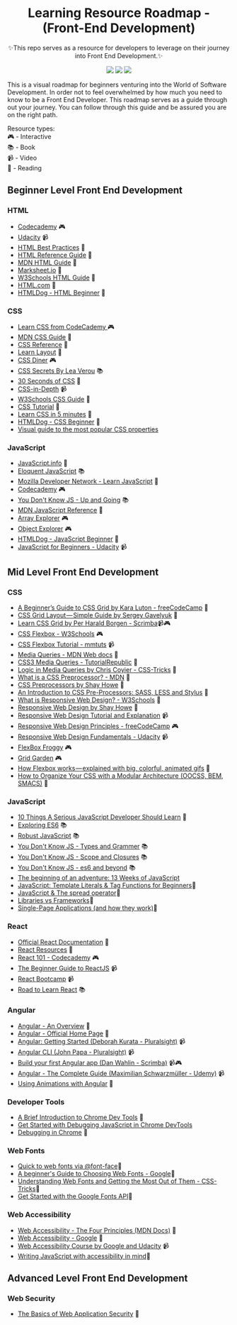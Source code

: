 <div align="center">
   <h1>Learning Resource Roadmap - (Front-End Development)</h1>
	<p>✨This repo serves as a resource for developers to leverage on their journey into Front End Development.</>✨</p>
   <p align="center">
    <a href="https://github.com/lauragift21/Learning-Resource-Path-Front-End"><img src="https://img.shields.io/badge/Roadmap-2019-purple.svg"/></a>
      <a href="https://twitter.com/intent/tweet?text=Learning%20Resource%20Roadmap%20for%20Front%20End%20Developers%20by%20@lauragift21%20%20https%3A//github.com/lauragift21/Learning-Resource-Path-Front-End"><img src="https://img.shields.io/badge/twitter-tweet-blue.svg"/></a>
<a href="https://twitter.com/lauragift21"><img src="https://img.shields.io/badge/feedback-@lauragift21-green.svg" /></a>
  </p>
</div>

This is a visual roadmap for beginners venturing into the World of Software Development. In order not to feel overwhelmed by how much you need to know to be a Front End Developer. This roadmap serves as a guide through out your journey. You can follow through this guide and be assured you are on the right path.

Resource types:  
 🎮 - Interactive  
 📚 - Book  
 📹 - Video  
 📝 - Reading  

##  Beginner Level Front End Development

### HTML
 - [Codecademy](https://www.codecademy.com/learn/learn-html) 🎮
 - [Udacity](https://www.udacity.com/course/intro-to-html-and-css--ud001) 📹
 - [HTML Best Practices](https://github.com/hail2u/html-best-practices) 📝
 - [HTML Reference Guide](https://htmlreference.io/) 📝
 - [MDN HTML Guide](https://developer.mozilla.org/en-US/docs/Learn/HTML) 📝
 - [Marksheet.io](https://marksheet.io/html-basics.html) 📝
 - [W3Schools HTML Guide](https://www.w3schools.com/html/) 📝
 - [HTML.com](https://html.com/) 📝
 - [HTMLDog - HTML Beginner](http://www.htmldog.com/guides/html/beginner/) 📝

### CSS

- [Learn CSS from CodeCademy ](https://www.codecademy.com/learn/learn-css) 🎮
- [MDN CSS Guide](https://developer.mozilla.org/en-US/docs/Learn/CSS) 📝
- [CSS Reference](https://cssreference.io/) 📝
- [Learn Layout](http://learnlayout.com/) 📝
- [CSS Diner](http://flukeout.github.io/) 🎮
- [CSS Secrets By Lea Verou](https://www.amazon.com/CSS-Secrets-Solutions-Everyday-Problems/dp/1449372635/?&_encoding=UTF8&tag=frontend-handbook-20&linkCode=ur2&linkId=40a9480c18839b4b2ea798aa2afafd0e&camp=1789&creative=9325) 📚
- [30 Seconds of CSS](https://30-seconds.github.io/30-seconds-of-css/) 📝
- [CSS-in-Depth](https://frontendmasters.com/courses/css-in-depth-v2/) 📹
- [W3Schools CSS Guide](https://www.w3schools.com/css/css_intro.asp) 📝
- [CSS Tutorial](https://www.csstutorial.net/css-intro/introductioncss-part1.php) 📝
- [Learn CSS in 5 minutes](https://medium.freecodecamp.org/get-started-with-css-in-5-minutes-e0804813fc3e) 📝
- [HTMLDog - CSS Beginner](http://www.htmldog.com/guides/css/beginner/) 📝
- [Visual guide to the most popular CSS properties](https://hackr.io/tutorial/visual-guide-to-the-most-popular-css-properties)

### JavaScript
 - [JavaScript.info](https://javascript.info/) 📝
 - [Eloquent JavaScript](https://eloquentjavascript.net/) 📚
 - [Mozilla Developer Network -  Learn JavaScript](https://developer.mozilla.org/en-US/docs/Learn/JavaScript) 📝
 - [Codecademy](https://www.codecademy.com/learn/learn-javascript) 🎮
 - [You Don't Know JS - Up and Going](https://github.com/getify/You-Dont-Know-JS/blob/master/up%20&%20going/README.md#you-dont-know-js-up--going) 📚
 - [MDN JavaScript Reference](https://developer.mozilla.org/en-US/docs/Web/JavaScript/Reference) 📝
 - [Array Explorer](https://sdras.github.io/array-explorer/) 🎮
 - [Object Explorer](https://sdras.github.io/object-explorer/) 🎮
 - [HTMLDog - JavaScript Beginner](http://www.htmldog.com/guides/javascript) 📝
 - [JavaScript for Beginners - Udacity](https://www.udacity.com/course/intro-to-javascript--ud803) 📹

##  Mid Level Front End Development

### CSS

- [A Beginner’s Guide to CSS Grid by Kara Luton - freeCodeCamp](https://medium.freecodecamp.org/a-beginners-guide-to-css-grid-3889612c4b35) 📝
- [CSS Grid Layout — Simple Guide by Sergey Gavelyuk](https://codeburst.io/css-grid-layout-simple-guide-e0296cf14fe8) 📝
- [Learn CSS Grid by Per Harald Borgen - Scrimba](https://scrimba.com/g/gR8PTE)📹🎮
- [CSS Flexbox - W3Schools](https://www.w3schools.com/css/css3_flexbox.asp) 🎮
- [CSS Flexbox Tutorial - mmtuts](https://www.youtube.com/watch?v=0e02dl66PYo) 📹
- [Media Queries - MDN Web docs](https://developer.mozilla.org/en-US/docs/Web/CSS/Media_Queries) 📝
- [CSS3 Media Queries - TutorialRepublic](https://www.tutorialrepublic.com/css-tutorial/css3-media-queries.php) 📝
- [Logic in Media Queries by Chris Coyier - CSS-Tricks](https://css-tricks.com/logic-in-media-queries/) 📝
- [What is a CSS Preprocessor? - MDN](https://developer.mozilla.org/en-US/docs/Glossary/CSS_preprocessor) 📝
- [CSS Preprocessors by Shay Howe](https://learn.shayhowe.com/advanced-html-css/preprocessors/) 📝
- [An Introduction to CSS Pre-Processors: SASS, LESS and Stylus](https://htmlmag.com/article/an-introduction-to-css-preprocessors-sass-less-stylus) 📝
- [What is Responsive Web Design? - W3Schools](https://www.w3schools.com/css/css_rwd_intro.asp) 📝
- [Responsive Web Design by Shay Howe](https://learn.shayhowe.com/advanced-html-css/responsive-web-design/) 📝
- [Responsive Web Design Tutorial and Explanation](https://youtu.be/BIz02qY5BRA) 📹
- [Responsive Web Design Principles - freeCodeCamp](https://learn.freecodecamp.org/responsive-web-design/responsive-web-design-principles) 🎮
- [Responsive Web Design Fundamentals - Udacity](https://www.udacity.com/course/responsive-web-design-fundamentals--ud893) 📹
- [FlexBox Froggy](https://flexboxfroggy.com/) 🎮
- [Grid Garden](https://cssgridgarden.com/) 🎮
- [How Flexbox works — explained with big, colorful, animated gifs](https://medium.freecodecamp.org/an-animated-guide-to-flexbox-d280cf6afc35) 📝
- [How to Organize Your CSS with a Modular Architecture (OOCSS, BEM, SMACS)](https://snipcart.com/blog/organize-css-modular-architecture) 📝

### JavaScript

- [10 Things A Serious JavaScript Developer Should Learn](https://benmccormick.org/2017/07/19/ten-things-javascript/) 📝
- [Exploring ES6](http://exploringjs.com/es6.html) 📚
- [Robust JavaScript](https://molily.de/robust-javascript/) 📚
- [You Don't Know JS - Types and Grammer](https://github.com/getify/You-Dont-Know-JS/tree/master/types%20%26%20grammar) 📚
- [You Don't Know JS - Scope and Closures](https://github.com/getify/You-Dont-Know-JS/tree/master/scope%20%26%20closures) 📚
- [You Don't Know JS - es6 and beyond](https://github.com/getify/You-Dont-Know-JS/tree/master/es6%20%26%20beyond) 📚
- [The beginning of an adventure: 13 Weeks of JavaScript ](https://medium.com/@___aerox___/the-beginning-of-an-adventure-13-weeks-of-javascript-78107605d533)
- [JavaScript: Template Literals & Tag Functions for Beginners](https://codeburst.io/javascript-template-literals-tag-functions-for-beginners-758a041160e1)📝
- [JavaScript & The spread operator](https://codeburst.io/javascript-the-spread-operator-a867a71668ca)📝
- [Libraries vs Frameworks](https://medium.com/datafire-io/libraries-vs-frameworks-626cdde799a7)📝
- [Single-Page Applications (and how they work)](https://blog.pshrmn.com/entry/how-single-page-applications-work/)📝

### React

- [Official React Documentation](https://facebook.github.io/react/docs/hello-world.html) 📝
- [React Resources](https://reactresources.com/) 📝
- [React 101 - Codecademy](https://www.codecademy.com/learn/react-101) 🎮
- [The Beginner Guide to ReactJS](https://egghead.io/courses/the-beginner-s-guide-to-reactjs) 📹
- [React Bootcamp](https://tylermcginnis.com/free-react-bootcamp/) 📹
- [Road to Learn React](https://www.robinwieruch.de/the-road-to-learn-react/) 📚


<!-- ### Vue -->



### Angular
<!-- - [Angular 2 Tutorial](https://egghead.io/technologies/angular2) -->

- [Angular - An Overview](https://medium.com/@mlbors/an-overview-of-angular-3ccd2950648e) 📝
- [Angular - Official Home Page](https://angular.io/) 📝
- [Angular: Getting Started (Deborah Kurata - Pluralsight)](https://www.pluralsight.com/courses/angular-2-getting-started-update) 📹
- [Angular CLI (John Papa - Pluralsight)](https://www.pluralsight.com/courses/angular-cli) 📹
- [Build your first Angular app (Dan Wahlin - Scrimba)](https://scrimba.com/g/gyourfirstangularapp) 📹🎮
- [Angular - The Complete Guide (Maximilian Schwarzmüller - Udemy)](https://www.udemy.com/the-complete-guide-to-angular-2/) 📹
- [Using Animations with Angular](https://medium.freecodecamp.org/how-to-use-animation-with-angular-6-675b19bc3496) 📝

<!-- ### Testing  -->

<!-- ### Web Animations -->


### Developer Tools

- [A Brief Introduction to Chrome Dev Tools](https://developers.google.com/web/tools/chrome-devtools/) 📝
- [Get Started with Debugging JavaScript in Chrome DevTools](https://developers.google.com/web/tools/chrome-devtools/javascript/)
- [Debugging in Chrome](https://javascript.info/debugging-chrome) 📝

### Web Fonts

- [Quick to web fonts via @font-face](https://www.html5rocks.com/en/tutorials/webfonts/quick/)📝
- [A beginner's Guide to Choosing Web Fonts - Google](https://design.google/library/choosing-web-fonts-beginners-guide/)📝
- [Understanding Web Fonts and Getting the Most Out of Them - CSS-Tricks](https://css-tricks.com/understanding-web-fonts-getting/)📝
- [Get Started with the Google Fonts API](https://developers.google.com/fonts/docs/getting_started)📝

### Web Accessibility

- [Web Accessibility - The Four Principles (MDN Docs)](https://developer.mozilla.org/en-US/docs/Web/Accessibility/Understanding_WCAG#The_four_principles) 📝
- [Web Accessibility - Google](https://developers.google.com/web/fundamentals/accessibility/) 📝
- [Web Accessibility Course by Google and Udacity](https://www.udacity.com/course/web-accessibility--ud891) 📹
- [Writing JavaScript with accessibility in mind](https://medium.com/@matuzo/writing-javascript-with-accessibility-in-mind-a1f6a5f467b9)📝


##  Advanced Level Front End Development

### Web Security

- [The Basics of Web Application Security](https://martinfowler.com/articles/web-security-basics.html) 📝